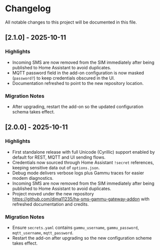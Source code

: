 # Changelog

All notable changes to this project will be documented in this file.

## [2.1.0] - 2025-10-11

### Highlights
- Incoming SMS are now removed from the SIM immediately after being published to Home Assistant to avoid duplicates.
- MQTT password field in the add-on configuration is now masked (`password?`) to keep credentials obscured in the UI.
- Documentation refreshed to point to the new repository location.

### Migration Notes
- After upgrading, restart the add-on so the updated configuration schema takes effect.

## [2.0.0] - 2025-10-11

### Highlights
- First standalone release with full Unicode (Cyrillic) support enabled by default for REST, MQTT and UI sending flows.
- Credentials now sourced through Home Assistant `!secret` references, keeping sensitive data out of `options.json`.
- Debug mode delivers verbose logs plus Gammu traces for easier modem diagnostics.
- Incoming SMS are now removed from the SIM immediately after being published to Home Assistant to avoid duplicates.
- Project moved under the new repository https://github.com/dima11235/ha-sms-gammu-gateway-addon with refreshed documentation and credits.

### Migration Notes
- Ensure `secrets.yaml` contains `gammu_username`, `gammu_password`, `mqtt_username`, `mqtt_password`.
- Restart the add-on after upgrading so the new configuration scheme takes effect.
